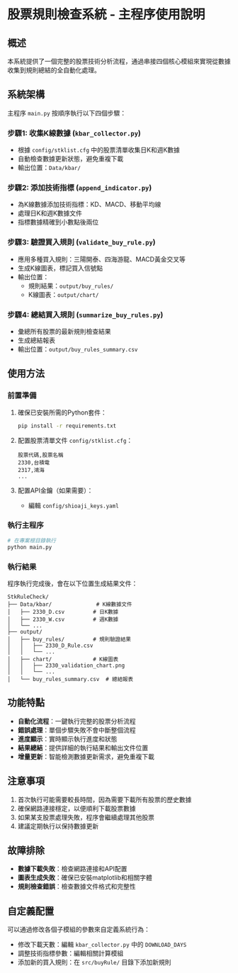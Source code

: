 # 股票規則檢查系統 - 主程序使用說明

## 概述

本系統提供了一個完整的股票技術分析流程，通過串接四個核心模組來實現從數據收集到規則總結的全自動化處理。

## 系統架構

主程序 `main.py` 按順序執行以下四個步驟：

### 步驟1: 收集K線數據 (`kbar_collector.py`)
- 根據 `config/stklist.cfg` 中的股票清單收集日K和週K數據
- 自動檢查數據更新狀態，避免重複下載
- 輸出位置：`Data/kbar/`

### 步驟2: 添加技術指標 (`append_indicator.py`)
- 為K線數據添加技術指標：KD、MACD、移動平均線
- 處理日K和週K數據文件
- 指標數據精確到小數點後兩位

### 步驟3: 驗證買入規則 (`validate_buy_rule.py`)
- 應用多種買入規則：三陽開泰、四海游龍、MACD黃金交叉等
- 生成K線圖表，標記買入信號點
- 輸出位置：
  - 規則結果：`output/buy_rules/`
  - K線圖表：`output/chart/`

### 步驟4: 總結買入規則 (`summarize_buy_rules.py`)
- 彙總所有股票的最新規則檢查結果
- 生成總結報表
- 輸出位置：`output/buy_rules_summary.csv`

## 使用方法

### 前置準備

1. 確保已安裝所需的Python套件：
   ```bash
   pip install -r requirements.txt
   ```

2. 配置股票清單文件 `config/stklist.cfg`：
   ```
   股票代碼,股票名稱
   2330,台積電
   2317,鴻海
   ...
   ```

3. 配置API金鑰（如果需要）：
   - 編輯 `config/shioaji_keys.yaml`

### 執行主程序

```bash
# 在專案根目錄執行
python main.py
```

### 執行結果

程序執行完成後，會在以下位置生成結果文件：

```
StkRuleCheck/
├── Data/kbar/              # K線數據文件
│   ├── 2330_D.csv         # 日K數據
│   ├── 2330_W.csv         # 週K數據
│   └── ...
├── output/
│   ├── buy_rules/         # 規則驗證結果
│   │   ├── 2330_D_Rule.csv
│   │   └── ...
│   ├── chart/             # K線圖表
│   │   ├── 2330_validation_chart.png
│   │   └── ...
│   └── buy_rules_summary.csv  # 總結報表
```

## 功能特點

- **自動化流程**：一鍵執行完整的股票分析流程
- **錯誤處理**：單個步驟失敗不會中斷整個流程
- **進度顯示**：實時顯示執行進度和狀態
- **結果總結**：提供詳細的執行結果和輸出文件位置
- **增量更新**：智能檢測數據更新需求，避免重複下載

## 注意事項

1. 首次執行可能需要較長時間，因為需要下載所有股票的歷史數據
2. 確保網路連接穩定，以便順利下載股票數據
3. 如果某支股票處理失敗，程序會繼續處理其他股票
4. 建議定期執行以保持數據更新

## 故障排除

- **數據下載失敗**：檢查網路連接和API配置
- **圖表生成失敗**：確保已安裝matplotlib和相關字體
- **規則檢查錯誤**：檢查數據文件格式和完整性

## 自定義配置

可以通過修改各個子模組的參數來自定義系統行為：
- 修改下載天數：編輯 `kbar_collector.py` 中的 `DOWNLOAD_DAYS`
- 調整技術指標參數：編輯相關計算模組
- 添加新的買入規則：在 `src/buyRule/` 目錄下添加新規則